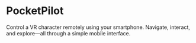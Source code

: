 # PocketPilot
Control a VR character remotely using your smartphone. Navigate, interact, and explore—all through a simple mobile interface.
